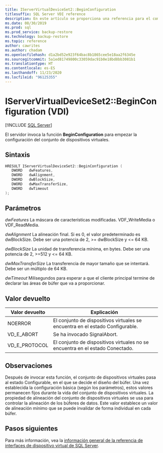 ```yaml
---
title: IServerVirtualDeviceSet2::BeginConfiguration
titlesuffix: SQL Server VDI reference
description: En este artículo se proporciona una referencia para el comando IServerVirtualDeviceSet2::BeginConfiguration.
ms.date: 08/30/2019
ms.prod: sql
ms.prod_service: backup-restore
ms.technology: backup-restore
ms.topic: reference
author: cawrites
ms.author: chadam
ms.openlocfilehash: d1a2bd52e923f64bac8b1865cee5e18aa2f6345e
ms.sourcegitcommit: 5a1ed81749800c33059dac91b0e18bd8bb3081b1
ms.translationtype: HT
ms.contentlocale: es-ES
ms.lasthandoff: 11/23/2020
ms.locfileid: "96125355"
---
```

# <a name="iservervirtualdeviceset2beginconfiguration-vdi"></a>IServerVirtualDeviceSet2::BeginConfiguration (VDI)

[!INCLUDE [SQL Server](../../../includes/applies-to-version/sqlserver.md)]

El servidor invoca la función **BeginConfiguration** para empezar la configuración del conjunto de dispositivos virtuales.

## <a name="syntax"></a>Sintaxis

```c
HRESULT IServerVirtualDeviceSet2::BeginConfiguration (
   DWORD   dwFeatures,
   DWORD   dwAlignment,
   DWORD   dwBlockSize,
   DWORD   dwMaxTransferSize,
   DWORD   dwTimeout
);
```

## <a name="parameters"></a>Parámetros

*dwFeatures* La máscara de características modificadas. VDF_WriteMedia o VDF_ReadMedia.

*dwAlignment* La alineación final. Si es 0, el valor predeterminado es dwBlockSize. Debe ser una potencia de 2, >= dwBlockSize y <= 64 KB.

*dwBlockSize* La unidad de transferencia mínima, en bytes. Debe ser una potencia de 2, >=512 y <= 64 KB.

*dwMaxTransferSize* La transferencia de mayor tamaño que se intentará. Debe ser un múltiplo de 64 KB.

*dwTimeout* Milisegundos para esperar a que el cliente principal termine de declarar las áreas de búfer que va a proporcionar.

## <a name="return-value"></a>Valor devuelto

|Valor devuelto | Explicación |
|---|---|
| NOERROR | El conjunto de dispositivos virtuales se encuentra en el estado Configurable. |
| VD_E_ABORT | Se ha invocado SignalAbort. |
| VD_E_PROTOCOL | El conjunto de dispositivos virtuales no se encuentra en el estado Conectado. |

## <a name="remarks"></a>Observaciones

Después de invocar esta función, el conjunto de dispositivos virtuales pasa al estado Configurable, en el que se decide el diseño del búfer.
Una vez establecida la configuración básica (según los parámetros), estos valores permanecen fijos durante la vida del conjunto de dispositivos virtuales. La propiedad de alineación del conjunto de dispositivos virtuales se usa para controlar la alineación de los búferes de datos. Este valor establece un valor de alineación mínimo que se puede invalidar de forma individual en cada búfer.

## <a name="next-steps"></a>Pasos siguientes

Para más información, vea la [información general de la referencia de interfaces de dispositivo virtual de SQL Server](reference-virtual-device-interface.md).